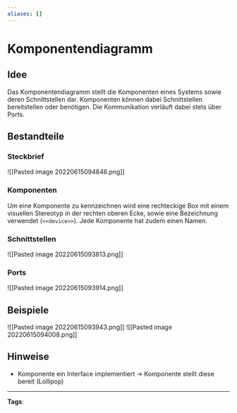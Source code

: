 ```yaml
---
aliases: []
---
```


# Komponentendiagramm

## Idee

Das Komponentendiagramm stellt die Komponenten eines Systems sowie deren Schnittstellen dar. Komponenten können dabei Schnittstellen bereitstellen oder benötigen. Die Kommunikation verläuft dabei stets über Ports.

## Bestandteile

### Steckbrief

![[Pasted image 20220615094846.png]]

### Komponenten

Um eine Komponente zu kennzeichnen wird eine rechteckige Box mit einem visuellen Stereotyp in der rechten oberen Ecke, sowie eine Bezeichnung verwendet (`<<device>>`). Jede Komponente hat zudem einen Namen.

### Schnittstellen

![[Pasted image 20220615093813.png]]

### Ports

![[Pasted image 20220615093914.png]]

## Beispiele

![[Pasted image 20220615093943.png]]
![[Pasted image 20220615094008.png]]

## Hinweise

- Komponente ein Interface implementiert -> Komponente stellt diese bereit (Lollipop)

---

**Tags**:
